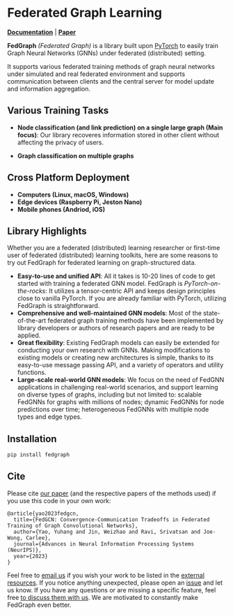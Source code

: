 # Federated Graph Learning

[pypi-url]: https://pypi.python.org/pypi/fedgraph

**[Documentation]()** | **[Paper](https://arxiv.org/abs/2201.12433)**

**FedGraph** *(Federated Graph)* is a library built upon [PyTorch](https://pytorch.org/) to easily train Graph Neural Networks (GNNs) under federated (distributed) setting.

It supports various federated training methods of graph neural networks under simulated and real federated environment and supports communication between clients and the central server for model update and information aggregation.

## Various Training Tasks
* **Node classification (and link prediction) on a single large graph (Main focus)**:
 Our library recoveres information stored in other client without affecting the privacy of users.

* **Graph classification on multiple graphs**

## Cross Platform Deployment
* **Computers (Linux, macOS, Windows)**
* **Edge devices (Raspberry Pi, Jeston Nano)**
* **Mobile phones (Andriod, iOS)**


## Library Highlights

Whether you are a federated (distributed) learning researcher or first-time user of federated (distributed) learning toolkits, here are some reasons to try out FedGraph for federated learning on graph-structured data.

* **Easy-to-use and unified API**:
  All it takes is 10-20 lines of code to get started with training a federated GNN model.
  FedGraph is *PyTorch-on-the-rocks*: It utilizes a tensor-centric API and keeps design principles close to vanilla PyTorch.
  If you are already familiar with PyTorch, utilizing FedGraph is straightforward.
* **Comprehensive and well-maintained GNN models**:
  Most of the state-of-the-art federated graph training methods have been implemented by library developers or authors of research papers and are ready to be applied.
* **Great flexibility**:
  Existing FedGraph models can easily be extended for conducting your own research with GNNs.
  Making modifications to existing models or creating new architectures is simple, thanks to its easy-to-use message passing API, and a variety of operators and utility functions.
* **Large-scale real-world GNN models**:
  We focus on the need of FedGNN applications in challenging real-world scenarios, and support learning on diverse types of graphs, including but not limited to: scalable FedGNNs for graphs with millions of nodes; dynamic FedGNNs for node predictions over time; heterogeneous FedGNNs with multiple node types and edge types.


## Installation
```python
pip install fedgraph
```



## Cite

Please cite [our paper](https://arxiv.org/abs/2201.12433) (and the respective papers of the methods used) if you use this code in your own work:

```
@article{yao2023fedgcn,
  title={FedGCN: Convergence-Communication Tradeoffs in Federated Training of Graph Convolutional Networks},
  author={Yao, Yuhang and Jin, Weizhao and Ravi, Srivatsan and Joe-Wong, Carlee},
  journal={Advances in Neural Information Processing Systems (NeurIPS)},
  year={2023}
}
```

Feel free to [email us](mailto:yuhangya@andrew.cmu.edu) if you wish your work to be listed in the [external resources]().
If you notice anything unexpected, please open an [issue]() and let us know.
If you have any questions or are missing a specific feature, feel free [to discuss them with us]().
We are motivated to constantly make FedGraph even better.
